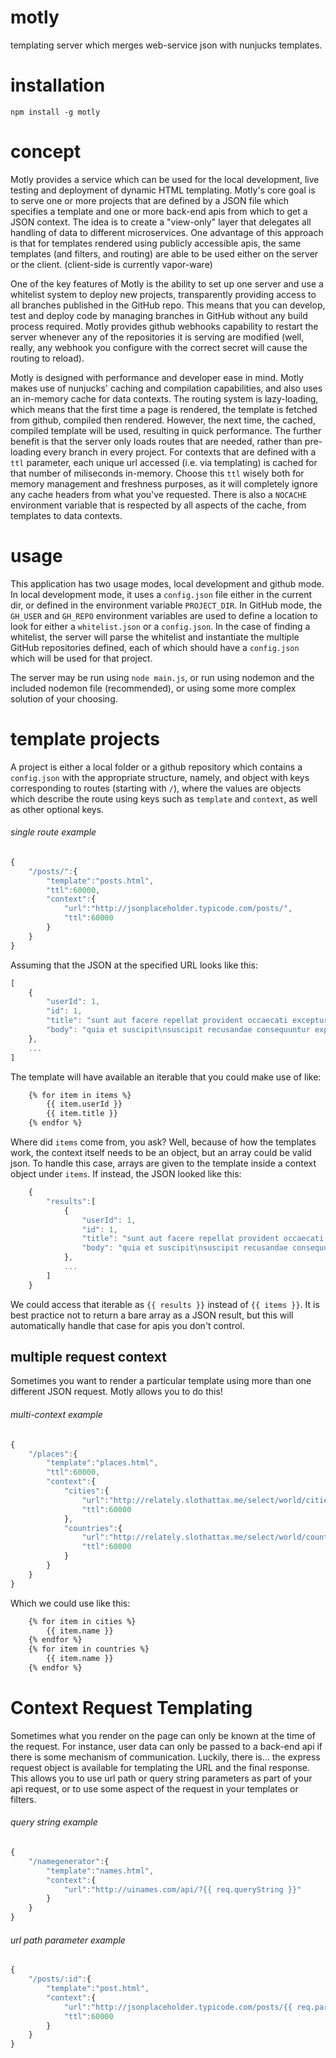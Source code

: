 # motly
templating server which merges web-service json with nunjucks templates.

# installation
`npm install -g motly`

# concept
Motly provides a service which can be used for the local development, live
testing and deployment of dynamic HTML templating.  Motly's core goal is to
serve one or more projects that are defined by a JSON file which specifies a
template and one or more back-end apis from which to get a JSON context.  The
idea is to create a "view-only" layer that delegates all handling of data to
different microservices.  One advantage of this approach is that for templates
rendered using publicly accessible apis, the same templates (and filters, and
routing) are able to be used either on the server or the client. (client-side is
currently vapor-ware)

One of the key features of Motly is the ability to set up one server and use
a whitelist system to deploy new projects, transparently providing access to
all branches published in the GitHub repo.  This means that you can develop,
test and deploy code by managing branches in GitHub without any build process
required.  Motly provides github webhooks capability to restart the server
whenever any of the repositories it is serving are modified (well, really,
any webhook you configure with the correct secret will cause the routing to
reload).

Motly is designed with performance and developer ease in mind.  Motly makes use
of nunjucks' caching and compilation capabilities, and also uses an in-memory
cache for data contexts.  The routing system is lazy-loading, which means
that the first time a page is rendered, the template is fetched from github,
compiled then rendered.  However, the next time, the cached, compiled template
will be used, resulting in quick performance.  The further benefit is that the
server only loads routes that are needed, rather than pre-loading every branch
in every project.  For contexts that are defined with a `ttl` parameter, each
unique url accessed (i.e. via templating) is cached for that number of
miliseconds in-memory.  Choose this `ttl` wisely both for memory management and
freshness purposes, as it will completely ignore any cache headers from what
you've requested.  There is also a `NOCACHE` environment variable that is
respected by all aspects of the cache, from templates to data contexts.

# usage
This application has two usage modes, local development and github mode.  In
local development mode, it uses a `config.json` file either in the current dir,
or defined in the environment variable `PROJECT_DIR`.  In GitHub mode, the
`GH_USER` and `GH_REPO` environment variables are used to define a location
to look for either a `whitelist.json` or a `config.json`.  In the case of
finding a whitelist, the server will parse the whitelist and instantiate the
multiple GitHub repositories defined, each of which should have a `config.json`
which will be used for that project.

The server may be run using `node main.js`, or run using nodemon and the
included nodemon file (recommended), or using some more complex solution of your
choosing.

# template projects
A project is either a local folder or a github repository which contains a
`config.json` with the appropriate structure, namely, and object with keys
corresponding to routes (starting with `/`), where the values are objects
which describe the route using keys such as `template` and `context`, as well
as other optional keys.

###### single route example
```javascript
{
    "/posts/":{
        "template":"posts.html",
        "ttl":60000,
        "context":{
            "url":"http://jsonplaceholder.typicode.com/posts/",
            "ttl":60000
        }
    }
}
```
Assuming that the JSON at the specified URL looks like this:
```javascript
[
    {
        "userId": 1,
        "id": 1,
        "title": "sunt aut facere repellat provident occaecati excepturi optio reprehenderit",
        "body": "quia et suscipit\nsuscipit recusandae consequuntur expedita et cum\nreprehenderit molestiae ut ut quas totam\nnostrum rerum est autem sunt rem eveniet architecto"
    },
    ...
]
```
The template will have available an iterable that you could make use of like:
```html
    {% for item in items %}
        {{ item.userId }}
        {{ item.title }}
    {% endfor %}
```
Where did `items` come from, you ask?  Well, because of how the templates work,
the context itself needs to be an object, but an array could be valid json.  To
handle this case, arrays are given to the template inside a context object under
`items`.  If instead, the JSON looked like this:
```javascript
    {
        "results":[
            {
                "userId": 1,
                "id": 1,
                "title": "sunt aut facere repellat provident occaecati excepturi optio reprehenderit",
                "body": "quia et suscipit\nsuscipit recusandae consequuntur expedita et cum\nreprehenderit molestiae ut ut quas totam\nnostrum rerum est autem sunt rem eveniet architecto"
            },
            ...
        ]
    }
```
We could access that iterable as `{{ results }}` instead of `{{ items }}`.  It is
best practice not to return a bare array as a JSON result, but this will
automatically handle that case for apis you don't control.

## multiple request context
Sometimes you want to render a particular template using more than one different
JSON request.  Motly allows you to do this!

###### multi-context example
```javascript
{
    "/places":{
        "template":"places.html",
        "ttl":60000,
        "context":{
            "cities":{
                "url":"http://relately.slothattax.me/select/world/cities",
                "ttl":60000
            },
            "countries":{
                "url":"http://relately.slothattax.me/select/world/countries",
                "ttl":60000
            }
        }
    }
}
```
Which we could use like this:
```html
    {% for item in cities %}
        {{ item.name }}
    {% endfor %}
    {% for item in countries %}
        {{ item.name }}
    {% endfor %}
```

# Context Request Templating
Sometimes what you render on the page can only be known at the time of the
request.  For instance, user data can only be passed to a back-end api if there
is some mechanism of communication.  Luckily, there is... the express request
object is available for templating the URL and the final response.  This allows
you to use url path or query string parameters as part of your api request, or
to use some aspect of the request in your templates or filters.

###### query string example
```javascript
{
    "/namegenerator":{
        "template":"names.html",
        "context":{
            "url":"http://uinames.com/api/?{{ req.queryString }}"
        }
    }
}
```

###### url path parameter example
```javascript
{
    "/posts/:id":{
        "template":"post.html",
        "context":{
            "url":"http://jsonplaceholder.typicode.com/posts/{{ req.params.id }}",
            "ttl":60000
        }
    }
}
```
